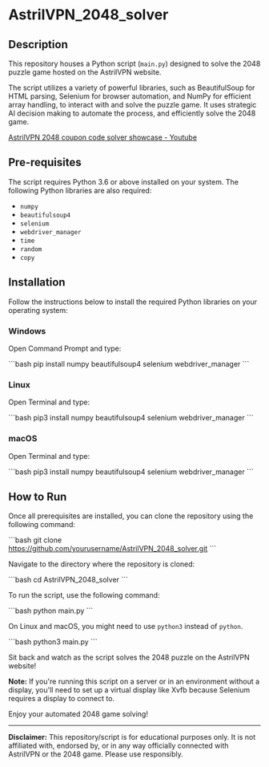 # AstrilVPN_2048_solver

## Description

This repository houses a Python script (`main.py`) designed to solve the 2048 puzzle game hosted on the AstrilVPN website. 

The script utilizes a variety of powerful libraries, such as BeautifulSoup for HTML parsing, Selenium for browser automation, and NumPy for efficient array handling, to interact with and solve the puzzle game. It uses strategic AI decision making to automate the process, and efficiently solve the 2048 game.

[AstrilVPN 2048 coupon code solver showcase - Youtube](https://www.youtube.com/watch?v=HIWml6H5FR4)

## Pre-requisites

The script requires Python 3.6 or above installed on your system. The following Python libraries are also required:

- `numpy`
- `beautifulsoup4`
- `selenium`
- `webdriver_manager`
- `time`
- `random`
- `copy`

## Installation

Follow the instructions below to install the required Python libraries on your operating system:

### Windows

Open Command Prompt and type:

\`\`\`bash
pip install numpy beautifulsoup4 selenium webdriver_manager
\`\`\`

### Linux

Open Terminal and type:

\`\`\`bash
pip3 install numpy beautifulsoup4 selenium webdriver_manager
\`\`\`

### macOS

Open Terminal and type:

\`\`\`bash
pip3 install numpy beautifulsoup4 selenium webdriver_manager
\`\`\`

## How to Run

Once all prerequisites are installed, you can clone the repository using the following command:

\`\`\`bash
git clone https://github.com/yourusername/AstrilVPN_2048_solver.git
\`\`\`

Navigate to the directory where the repository is cloned:

\`\`\`bash
cd AstrilVPN_2048_solver
\`\`\`

To run the script, use the following command:

\`\`\`bash
python main.py
\`\`\`

On Linux and macOS, you might need to use `python3` instead of `python`.

\`\`\`bash
python3 main.py
\`\`\`

Sit back and watch as the script solves the 2048 puzzle on the AstrilVPN website!

**Note:** If you're running this script on a server or in an environment without a display, you'll need to set up a virtual display like Xvfb because Selenium requires a display to connect to.

Enjoy your automated 2048 game solving! 

---

**Disclaimer:** This repository/script is for educational purposes only. It is not affiliated with, endorsed by, or in any way officially connected with AstrilVPN or the 2048 game. Please use responsibly.

